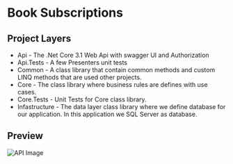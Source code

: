 # Book Subscriptions

## Project Layers

- Api - The .Net Core 3.1 Web Api with swagger UI and Authorization
- Api.Tests - A few Presenters unit tests
- Common - A class library that contain common methods and custom LINQ methods that are used other projects.
- Core - The class library where business rules are defines with use cases.
- Core.Tests - Unit Tests for Core class library.
- Infastructure - The data layer class library where we define database for our application. In this application we SQL Server as database.

## Preview

![API Image](https://github.com/Menelis/BookSubscription/blob/master/Common/Images/API.gif)

